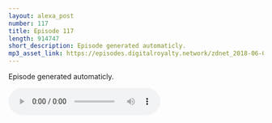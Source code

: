 ```yaml
---
layout: alexa_post
number: 117
title: Episode 117
length: 914747
short_description: Episode generated automaticly.
mp3_asset_link: https://episodes.digitalroyalty.network/zdnet_2018-06-08_01-00-03.mp3
---
```


Episode generated automaticly.

<audio controls>
    <source src="{{ page.mp3_asset_link }}" type="audio/mpeg">
</audio>